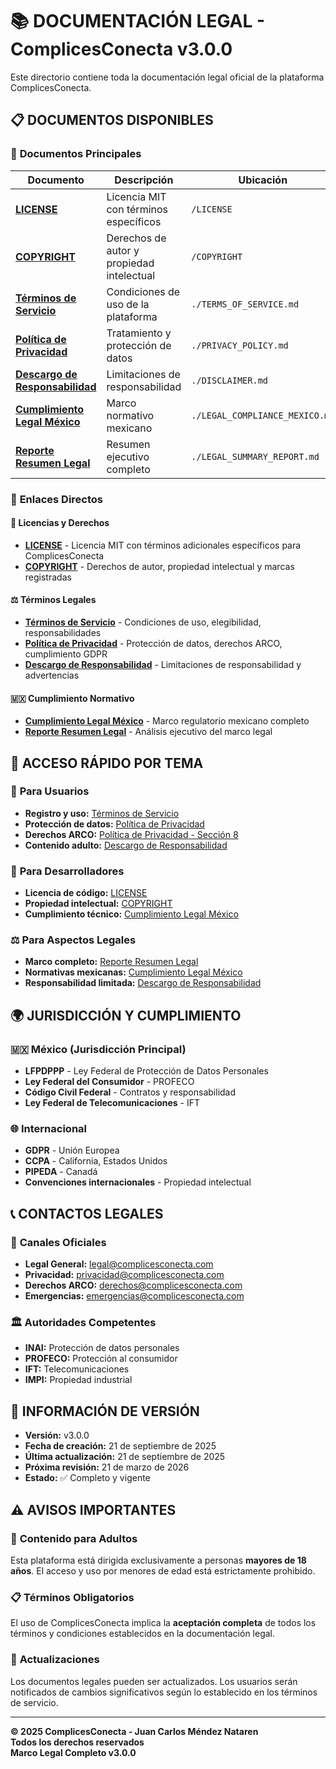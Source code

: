 # 📚 DOCUMENTACIÓN LEGAL - ComplicesConecta v3.0.0

Este directorio contiene toda la documentación legal oficial de la plataforma ComplicesConecta.

## 📋 DOCUMENTOS DISPONIBLES

### 📄 **Documentos Principales**

| Documento | Descripción | Ubicación |
|-----------|-------------|-----------|
| **[LICENSE](../../LICENSE)** | Licencia MIT con términos específicos | `/LICENSE` |
| **[COPYRIGHT](../../COPYRIGHT)** | Derechos de autor y propiedad intelectual | `/COPYRIGHT` |
| **[Términos de Servicio](./TERMS_OF_SERVICE.md)** | Condiciones de uso de la plataforma | `./TERMS_OF_SERVICE.md` |
| **[Política de Privacidad](./PRIVACY_POLICY.md)** | Tratamiento y protección de datos | `./PRIVACY_POLICY.md` |
| **[Descargo de Responsabilidad](./DISCLAIMER.md)** | Limitaciones de responsabilidad | `./DISCLAIMER.md` |
| **[Cumplimiento Legal México](./LEGAL_COMPLIANCE_MEXICO.md)** | Marco normativo mexicano | `./LEGAL_COMPLIANCE_MEXICO.md` |
| **[Reporte Resumen Legal](./LEGAL_SUMMARY_REPORT.md)** | Resumen ejecutivo completo | `./LEGAL_SUMMARY_REPORT.md` |

### 🔗 **Enlaces Directos**

#### 📜 **Licencias y Derechos**
- [**LICENSE**](../../LICENSE) - Licencia MIT con términos adicionales específicos para ComplicesConecta
- [**COPYRIGHT**](../../COPYRIGHT) - Derechos de autor, propiedad intelectual y marcas registradas

#### ⚖️ **Términos Legales**
- [**Términos de Servicio**](./TERMS_OF_SERVICE.md) - Condiciones de uso, elegibilidad, responsabilidades
- [**Política de Privacidad**](./PRIVACY_POLICY.md) - Protección de datos, derechos ARCO, cumplimiento GDPR
- [**Descargo de Responsabilidad**](./DISCLAIMER.md) - Limitaciones de responsabilidad y advertencias

#### 🇲🇽 **Cumplimiento Normativo**
- [**Cumplimiento Legal México**](./LEGAL_COMPLIANCE_MEXICO.md) - Marco regulatorio mexicano completo
- [**Reporte Resumen Legal**](./LEGAL_SUMMARY_REPORT.md) - Análisis ejecutivo del marco legal

## 🎯 **ACCESO RÁPIDO POR TEMA**

### 👥 **Para Usuarios**
- **Registro y uso:** [Términos de Servicio](./TERMS_OF_SERVICE.md)
- **Protección de datos:** [Política de Privacidad](./PRIVACY_POLICY.md)
- **Derechos ARCO:** [Política de Privacidad - Sección 8](./PRIVACY_POLICY.md#8-derechos-de-los-usuarios-arco)
- **Contenido adulto:** [Descargo de Responsabilidad](./DISCLAIMER.md)

### 🏢 **Para Desarrolladores**
- **Licencia de código:** [LICENSE](../../LICENSE)
- **Propiedad intelectual:** [COPYRIGHT](../../COPYRIGHT)
- **Cumplimiento técnico:** [Cumplimiento Legal México](./LEGAL_COMPLIANCE_MEXICO.md)

### ⚖️ **Para Aspectos Legales**
- **Marco completo:** [Reporte Resumen Legal](./LEGAL_SUMMARY_REPORT.md)
- **Normativas mexicanas:** [Cumplimiento Legal México](./LEGAL_COMPLIANCE_MEXICO.md)
- **Responsabilidad limitada:** [Descargo de Responsabilidad](./DISCLAIMER.md)

## 🌍 **JURISDICCIÓN Y CUMPLIMIENTO**

### 🇲🇽 **México (Jurisdicción Principal)**
- **LFPDPPP** - Ley Federal de Protección de Datos Personales
- **Ley Federal del Consumidor** - PROFECO
- **Código Civil Federal** - Contratos y responsabilidad
- **Ley Federal de Telecomunicaciones** - IFT

### 🌐 **Internacional**
- **GDPR** - Unión Europea
- **CCPA** - California, Estados Unidos
- **PIPEDA** - Canadá
- **Convenciones internacionales** - Propiedad intelectual

## 📞 **CONTACTOS LEGALES**

### 📧 **Canales Oficiales**
- **Legal General:** legal@complicesconecta.com
- **Privacidad:** privacidad@complicesconecta.com
- **Derechos ARCO:** derechos@complicesconecta.com
- **Emergencias:** emergencias@complicesconecta.com

### 🏛️ **Autoridades Competentes**
- **INAI:** Protección de datos personales
- **PROFECO:** Protección al consumidor
- **IFT:** Telecomunicaciones
- **IMPI:** Propiedad industrial

## 📅 **INFORMACIÓN DE VERSIÓN**

- **Versión:** v3.0.0
- **Fecha de creación:** 21 de septiembre de 2025
- **Última actualización:** 21 de septiembre de 2025
- **Próxima revisión:** 21 de marzo de 2026
- **Estado:** ✅ Completo y vigente

## ⚠️ **AVISOS IMPORTANTES**

### 🔞 **Contenido para Adultos**
Esta plataforma está dirigida exclusivamente a personas **mayores de 18 años**. El acceso y uso por menores de edad está estrictamente prohibido.

### 📋 **Términos Obligatorios**
El uso de ComplicesConecta implica la **aceptación completa** de todos los términos y condiciones establecidos en la documentación legal.

### 🔄 **Actualizaciones**
Los documentos legales pueden ser actualizados. Los usuarios serán notificados de cambios significativos según lo establecido en los términos de servicio.

---

**© 2025 ComplicesConecta - Juan Carlos Méndez Nataren**  
**Todos los derechos reservados**  
**Marco Legal Completo v3.0.0**
